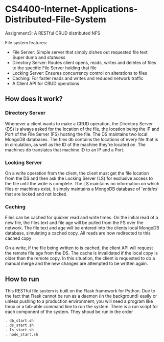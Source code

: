 # CS4400-Internet-Applications-Distributed-File-System
Assignment3: A RESTful CRUD distributed NFS

File system features:
* File Server: Simple server that simply dishes out requested file text. Super dumb and _stateless_
* Directory Server: Routes client opens, reads, writes and deletes of files to the specific File Server holding that file
* Locking Server: Ensures concurrency control on alterations to files
* Caching: For faster reads and writes and reduced network traffic
* A Client API for CRUD operations


## How does it work?
### Directory Server
Whenever a client wants to make a CRUD operation, the Directory Server (DS) is always asked for the location of the file, the location being the IP and Port of the File Server (FS) hosting the file. The DS maintains two local MongoDB databases. The files db contains the locations of every file that is in circulation, as well as the ID of the machine they're located on. The machines db translates that machine ID to an IP and a Port.

### Locking Server
On a write operation from the client, the client must get the file location from the DS and then ask the Locking Server (LS) for exclusive access to the file until the write is complete. The LS maintains no information on which files or machines exist, it simply maintains a MongoDB database of '_entities_' that are locked and not locked.

### Caching
Files can be cached for quicker read and write times. On the initial read of a new file, the files text and file age will be pulled from the FS over the network. The file text and age will be entered into the clients local MongoDB database, simulating a cached copy. All reads are now redirected to this cached copy

On a write, if the file being written to is cached, the client API will request the remote file age from the DS. The cache is invalidated if the local copy is older than the remote copy. In this situation, the client is requested to do a manual merge and the new changes are attempted to be written again.

## How to run
This RESTful file system is built on the Flask framework for Python. Due to the fact that Flask cannot be run as a daemon (in the background) easily or unless pushing to a production environment, you will need a program like tmux or a tab-able command line to run the system. There is a run script for each component of the system. They shoud be run in the order

``` bash
. db_start.sh
. ds_start.sh
. ls_start.sh
. node_start.sh
```
